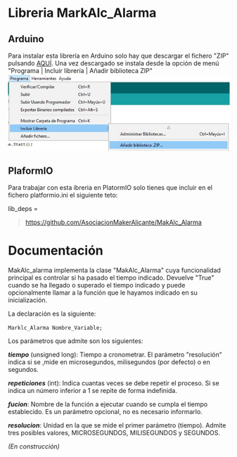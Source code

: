 Libreria MarkAlc_Alarma
=======================
Arduino
-------
Para instalar esta librería en Arduino solo hay que descargar el fichero "ZIP" pulsando [AQUÍ](https://github.com/AsociacionMakerAlicante/MakAlc_Alarma/archive/refs/heads/master.zip). Una vez descargado se instala desde la opción de menú "Programa | Incluir librería | Añadir biblioteca ZIP"
![Instalar librería ZIP](https://github.com/AsociacionMakerAlicante/MakAlc_Alarma/raw/master/test/Instalar_Libreria_Zip.JPG)

PlaformIO
---------
Para trabajar con esta ibreria en PlatormIO solo tienes que incluir en el fichero platformio.ini el siguiente teto:

lib_deps =
>https://github.com/AsociacionMakerAlicante/MakAlc_Alarma

Documentación
=============
MakAlc_alarma implementa la clase "MakAlc_Alarma" cuya funcionalidad principal es controlar si ha pasado el tiempo indicado. Devuelve "True" cuando se ha llegado o superado el tiempo indicado y puede opcionalmente llamar a la función que le hayamos indicado en su inicialización.

La declaración es la siguiente:

`Marklc_Alarma Nombre_Variable;`

Los parámetros que admite son los siguientes:

___tiempo___ (unsigned long): Tiempo a cronometrar. El parámetro "resolución" indica si se ,mide en microsegundos, milisegundos (por defecto) o en segundos.

___repeticiones___ (int): Indica cuantas veces se debe repetir el proceso. Si se indica un número inferior a 1 se repite de forma indefinida.

___fucion___: Nombre de la función a ejecutar cuando se cumpla el tiempo establecido. Es un parámetro opcional, no es necesario informarlo.

___resolucion___: Unidad en la que se mide el primer parámetro (tiempo). Admite tres posibles valores, MICROSEGUNDOS, MILISEGUNDOS y SEGUNDOS.

*(En construcción)*
